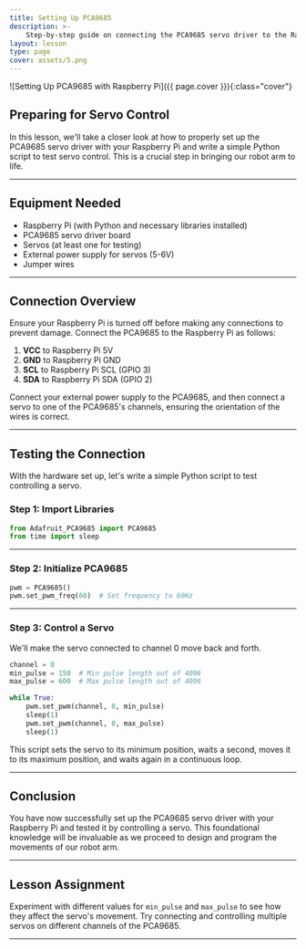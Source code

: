 ```yaml
---
title: Setting Up PCA9685
description: >-
    Step-by-step guide on connecting the PCA9685 servo driver to the Raspberry Pi and testing it with Python to control servos.
layout: lesson
type: page
cover: assets/5.png
---
```


![Setting Up PCA9685 with Raspberry Pi]({{ page.cover }}){:class="cover"}

## Preparing for Servo Control

In this lesson, we'll take a closer look at how to properly set up the PCA9685 servo driver with your Raspberry Pi and write a simple Python script to test servo control. This is a crucial step in bringing our robot arm to life.

---

## Equipment Needed

- Raspberry Pi (with Python and necessary libraries installed)
- PCA9685 servo driver board
- Servos (at least one for testing)
- External power supply for servos (5-6V)
- Jumper wires

---

## Connection Overview

Ensure your Raspberry Pi is turned off before making any connections to prevent damage. Connect the PCA9685 to the Raspberry Pi as follows:

1. **VCC** to Raspberry Pi 5V
2. **GND** to Raspberry Pi GND
3. **SCL** to Raspberry Pi SCL (GPIO 3)
4. **SDA** to Raspberry Pi SDA (GPIO 2)

Connect your external power supply to the PCA9685, and then connect a servo to one of the PCA9685's channels, ensuring the orientation of the wires is correct.

---

## Testing the Connection

With the hardware set up, let's write a simple Python script to test controlling a servo.

### Step 1: Import Libraries

```python
from Adafruit_PCA9685 import PCA9685
from time import sleep
```

---

### Step 2: Initialize PCA9685

```python
pwm = PCA9685()
pwm.set_pwm_freq(60)  # Set frequency to 60Hz
```

---

### Step 3: Control a Servo

We'll make the servo connected to channel 0 move back and forth.

```python
channel = 0
min_pulse = 150  # Min pulse length out of 4096
max_pulse = 600  # Max pulse length out of 4096

while True:
    pwm.set_pwm(channel, 0, min_pulse)
    sleep(1)
    pwm.set_pwm(channel, 0, max_pulse)
    sleep(1)
```

This script sets the servo to its minimum position, waits a second, moves it to its maximum position, and waits again in a continuous loop.

---

## Conclusion

You have now successfully set up the PCA9685 servo driver with your Raspberry Pi and tested it by controlling a servo. This foundational knowledge will be invaluable as we proceed to design and program the movements of our robot arm.

---

## Lesson Assignment

Experiment with different values for `min_pulse` and `max_pulse` to see how they affect the servo's movement. Try connecting and controlling multiple servos on different channels of the PCA9685.

---

